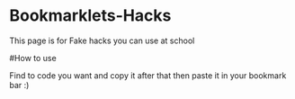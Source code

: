 # Bookmarklets-Hacks
This page is for Fake hacks you can use at school


#How to use

Find to code you want and copy it after that then paste it in your bookmark bar :)
